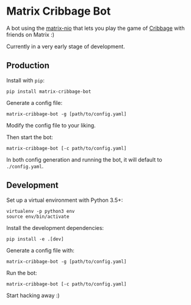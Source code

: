 # Matrix Cribbage Bot

A bot using the [matrix-nio](https://github.com/poljar/matrix-nio) that lets
you play the game of [Cribbage](https://en.wikipedia.org/wiki/Cribbage) with
friends on Matrix :)

Currently in a very early stage of development.

## Production

Install with `pip`:

```
pip install matrix-cribbage-bot
```

Generate a config file:

```
matrix-cribbage-bot -g [path/to/config.yaml]
```

Modify the config file to your liking.

Then start the bot:

```
matrix-cribbage-bot [-c path/to/config.yaml]
```

In both config generation and running the bot, it will default to `./config.yaml`.

## Development

Set up a virtual environment with Python 3.5+:

```
virtualenv -p python3 env
source env/bin/activate
```

Install the development dependencies:

```
pip install -e .[dev]
```

Generate a config file with:

```
matrix-cribbage-bot -g [path/to/config.yaml]
```

Run the bot:

```
matrix-cribbage-bot [-c path/to/config.yaml]
```

Start hacking away :)
